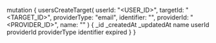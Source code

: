 mutation {
    usersCreateTarget(
        userId: "<USER_ID>",
        targetId: "<TARGET_ID>",
        providerType: "email",
        identifier: "<IDENTIFIER>",
        providerId: "<PROVIDER_ID>",
        name: "<NAME>"
    ) {
        _id
        _createdAt
        _updatedAt
        name
        userId
        providerId
        providerType
        identifier
        expired
    }
}
